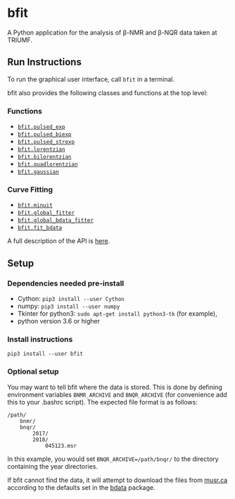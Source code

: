 # bfit

A Python application for the analysis of β-NMR and β-NQR data taken at TRIUMF. 

## Run Instructions

To run the graphical user interface, call `bfit` in a terminal. 

bfit also provides the following classes and functions at the top level:

### Functions
* [`bfit.pulsed_exp`](https://github.com/dfujim/bfit/wiki/Pulsed-Exponential-Function)
* [`bfit.pulsed_biexp`](https://github.com/dfujim/bfit/wiki/Pulsed-Bi-Exponential-Function)
* [`bfit.pulsed_strexp`](https://github.com/dfujim/bfit/wiki/Pulsed-Streched-Exponential-Function)
* [`bfit.lorentzian`](https://github.com/dfujim/bfit/wiki/Lorentzian-Function)
* [`bfit.bilorentzian`](https://github.com/dfujim/bfit/wiki/Bi-Lorentzian-Function)
* [`bfit.quadlorentzian`](https://github.com/dfujim/bfit/wiki/Quad-Lorentzian-Function)
* [`bfit.gaussian`](https://github.com/dfujim/bfit/wiki/Gaussian-Function)
    
### Curve Fitting
* [`bfit.minuit`](https://github.com/dfujim/bfit/wiki/Minuit)
* [`bfit.global_fitter`](https://github.com/dfujim/bfit/wiki/Global-Fitter)
* [`bfit.global_bdata_fitter`](https://github.com/dfujim/bfit/wiki/Global-Fitter-for-β-NMR)
* [`bfit.fit_bdata`](https://github.com/dfujim/bfit/wiki/Fit-bdata)

A full description of the API is [here](https://github.com/dfujim/bfit/wiki/API-Reference). 


## Setup

### Dependencies needed pre-install

* Cython: `pip3 install --user Cython`
* numpy: `pip3 install --user numpy`
* Tkinter for python3: `sudo apt-get install python3-tk` (for example), 
* python version 3.6 or higher

### Install instructions

`pip3 install --user bfit`

### Optional setup

You may want to tell bfit where the data is stored. This is done by defining environment variables
`BNMR_ARCHIVE` and `BNQR_ARCHIVE` (for convenience add this to your .bashrc script). The expected file format is as follows: 

    /path/
        bnmr/
        bnqr/
            2017/
            2018/
                045123.msr

In this example, you would set `BNQR_ARCHIVE=/path/bnqr/` to the directory containing the year directories.

If bfit cannot find the data, it will attempt to download the files from [musr.ca](http://musr.ca/mud/runSel.html) according to the defaults set in the [bdata](https://pypi.org/project/bdata/) package. 
